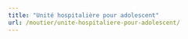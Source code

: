 ```yaml
---
title: "Unité hospitalière pour adolescent"
url: /moutier/unite-hospitaliere-pour-adolescent/
---
```

